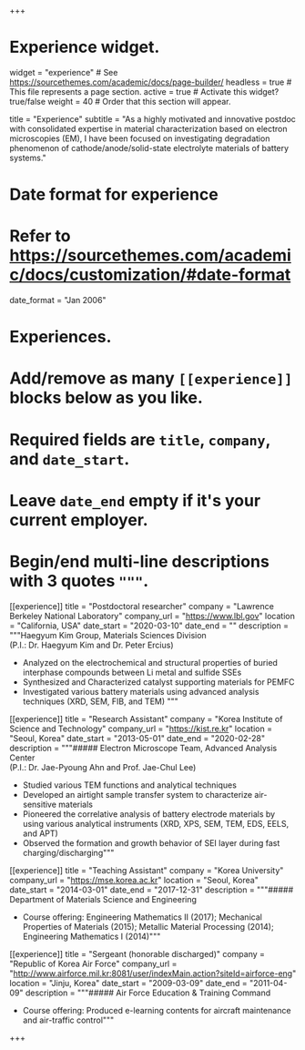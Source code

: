 +++
# Experience widget.
widget = "experience"  # See https://sourcethemes.com/academic/docs/page-builder/
headless = true  # This file represents a page section.
active = true  # Activate this widget? true/false
weight = 40  # Order that this section will appear.

title = "Experience"
subtitle = "As a highly motivated and innovative postdoc with consolidated expertise in material characterization based on electron microscopies (EM), I have been focused on investigating degradation phenomenon of cathode/anode/solid-state electrolyte materials of battery systems."

# Date format for experience
#   Refer to https://sourcethemes.com/academic/docs/customization/#date-format
date_format = "Jan 2006"

# Experiences.
#   Add/remove as many `[[experience]]` blocks below as you like.
#   Required fields are `title`, `company`, and `date_start`.
#   Leave `date_end` empty if it's your current employer.
#   Begin/end multi-line descriptions with 3 quotes `"""`.
[[experience]]
  title = "Postdoctoral researcher"
  company = "Lawrence Berkeley National Laboratory"
  company_url = "https://www.lbl.gov"
  location = "California, USA"
  date_start = "2020-03-10"
  date_end = ""
  description = """Haegyum Kim Group, Materials Sciences Division<br>(P.I.: Dr. Haegyum Kim and Dr. Peter Ercius)
 
  * Analyzed on the electrochemical and structural properties of buried interphase compounds between Li metal and sulfide SSEs
  * Synthesized and Characterized catalyst supporting materials for PEMFC
  * Investigated various battery materials using advanced analysis techniques (XRD, SEM, FIB, and TEM)
  """

[[experience]]
  title = "Research Assistant"
  company = "Korea Institute of Science and Technology"
  company_url = "https://kist.re.kr"
  location = "Seoul, Korea"
  date_start = "2013-05-01"
  date_end = "2020-02-28"
  description = """##### Electron Microscope Team, Advanced Analysis Center<br>(P.I.: Dr. Jae-Pyoung Ahn and Prof. Jae-Chul Lee)
  
  * Studied various TEM functions and analytical techniques 
  * Developed an airtight sample transfer system to characterize air-sensitive materials 
  * Pioneered the correlative analysis of battery electrode materials by using various analytical instruments (XRD, XPS, SEM, TEM, EDS, EELS, and APT) 
  * Observed the formation and growth behavior of SEI layer during fast charging/discharging"""

[[experience]]
  title = "Teaching Assistant"
  company = "Korea University"
  company_url = "https://mse.korea.ac.kr"
  location = "Seoul, Korea"
  date_start = "2014-03-01"
  date_end = "2017-12-31"
  description = """##### Department of Materials Science and Engineering
  
  * Course offering: Engineering Mathematics II (2017); Mechanical Properties of Materials (2015); Metallic Material Processing (2014); Engineering Mathematics I (2014)"""
  
[[experience]]
  title = "Sergeant (honorable discharged)"
  company = "Republic of Korea Air Force"
  company_url = "http://www.airforce.mil.kr:8081/user/indexMain.action?siteId=airforce-eng"
  location = "Jinju, Korea"
  date_start = "2009-03-09"
  date_end = "2011-04-09"
  description = """##### Air Force Education & Training Command
  
  * Course offering: Produced e-learning contents for aircraft maintenance and air-traffic control"""


+++
